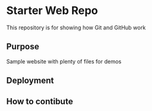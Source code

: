 # Starter Web Repo

This repository is for showing how Git and GitHub work

## Purpose

Sample website with plenty of files for demos

## Deployment

## How to contibute